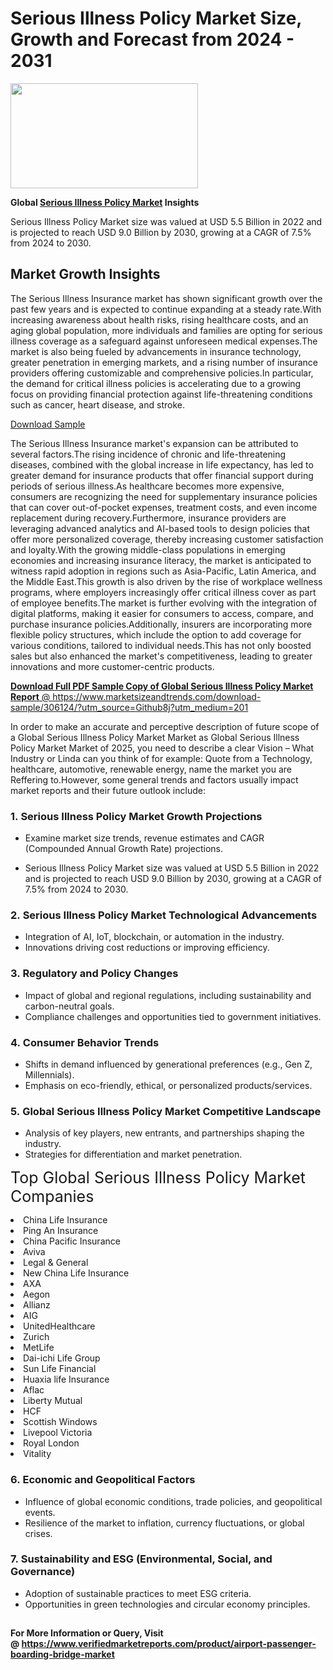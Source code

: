 <H1>Serious Illness Policy Market Size, Growth and Forecast from 2024 - 2031</H1><img class="aligncenter size-medium wp-image-584254" src="https://thirdeyenews.in/wp-content/uploads/2024/09/Global-Market-Research-300x168.jpeg" alt="" width="300" height="168" /><p><strong>Global&nbsp;<a href="https://www.marketsizeandtrends.com/download-sample/306124/?utm_source=Github8j?utm_medium=201">Serious Illness Policy Market</a> Insights</strong></p><p>Serious Illness Policy Market size was valued at USD 5.5 Billion in 2022 and is projected to reach USD 9.0 Billion by 2030, growing at a CAGR of 7.5% from 2024 to 2030.</p><p><h2>Market Growth Insights</h2> <p>The Serious Illness Insurance market has shown significant growth over the past few years and is expected to continue expanding at a steady rate.With increasing awareness about health risks, rising healthcare costs, and an aging global population, more individuals and families are opting for serious illness coverage as a safeguard against unforeseen medical expenses.The market is also being fueled by advancements in insurance technology, greater penetration in emerging markets, and a rising number of insurance providers offering customizable and comprehensive policies.In particular, the demand for critical illness policies is accelerating due to a growing focus on providing financial protection against life-threatening conditions such as cancer, heart disease, and stroke.</p> <p><a href="download_link_here">Download Sample</a></p> <p>The Serious Illness Insurance market's expansion can be attributed to several factors.The rising incidence of chronic and life-threatening diseases, combined with the global increase in life expectancy, has led to greater demand for insurance products that offer financial support during periods of serious illness.As healthcare becomes more expensive, consumers are recognizing the need for supplementary insurance policies that can cover out-of-pocket expenses, treatment costs, and even income replacement during recovery.Furthermore, insurance providers are leveraging advanced analytics and AI-based tools to design policies that offer more personalized coverage, thereby increasing customer satisfaction and loyalty.With the growing middle-class populations in emerging economies and increasing insurance literacy, the market is anticipated to witness rapid adoption in regions such as Asia-Pacific, Latin America, and the Middle East.This growth is also driven by the rise of workplace wellness programs, where employers increasingly offer critical illness cover as part of employee benefits.The market is further evolving with the integration of digital platforms, making it easier for consumers to access, compare, and purchase insurance policies.Additionally, insurers are incorporating more flexible policy structures, which include the option to add coverage for various conditions, tailored to individual needs.This has not only boosted sales but also enhanced the market's competitiveness, leading to greater innovations and more customer-centric products.<p><a href="download_link_here"></p><p><span class=""><strong>Download Full PDF Sample Copy of Global Serious Illness Policy Market Report</strong> @ <a href="https://www.marketsizeandtrends.com/download-sample/306124/?utm_source=Github8j?utm_medium=201" target="_blank">https://www.marketsizeandtrends.com/download-sample/306124/?utm_source=Github8j?utm_medium=201</a></span></p><p>In order to make an accurate and perceptive description of future scope of a Global&nbsp;Serious Illness Policy Market Market as Global&nbsp;Serious Illness Policy Market Market of 2025, you need to describe a clear Vision &ndash; What Industry or Linda can you think of for example: Quote from a Technology, healthcare, automotive, renewable energy, name the market you are Reffering to.However, some general trends and factors usually impact market reports and their future outlook include:</p><h3>1.&nbsp;<strong>Serious Illness Policy Market Growth Projections</strong></h3><ul><li>Examine market size trends, revenue estimates and CAGR (Compounded Annual Growth Rate) projections.</li><li><p>Serious Illness Policy Market size was valued at USD 5.5 Billion in 2022 and is projected to reach USD 9.0 Billion by 2030, growing at a CAGR of 7.5% from 2024 to 2030.</p></li></ul><h3>2.&nbsp;<strong>Serious Illness Policy Market Technological Advancements</strong></h3><ul><li>Integration of AI, IoT, blockchain, or automation in the industry.</li><li>Innovations driving cost reductions or improving efficiency.</li></ul><h3>3.&nbsp;<strong>Regulatory and Policy Changes</strong></h3><ul><li>Impact of global and regional regulations, including sustainability and carbon-neutral goals.</li><li>Compliance challenges and opportunities tied to government initiatives.</li></ul><h3>4.&nbsp;<strong>Consumer Behavior Trends</strong></h3><ul><li>Shifts in demand influenced by generational preferences (e.g., Gen Z, Millennials).</li><li>Emphasis on eco-friendly, ethical, or personalized products/services.</li></ul><h3>5.&nbsp;<strong>Global Serious Illness Policy Market Competitive Landscape</strong></h3><ul><li>Analysis of key players, new entrants, and partnerships shaping the industry.</li><li>Strategies for differentiation and market penetration.</li></ul><p data-pm-slice="1 1 []"><span style="color: inherit; font-family: inherit; font-size: 25px;">Top Global Serious Illness Policy Market Companies</span></p><div class="" data-test-id=""><p><li>China Life Insurance</li><li> Ping An Insurance</li><li> China Pacific Insurance</li><li> Aviva</li><li> Legal & General</li><li> New China Life Insurance</li><li> AXA</li><li> Aegon</li><li> Allianz</li><li> AIG</li><li> UnitedHealthcare</li><li> Zurich</li><li> MetLife</li><li> Dai-ichi Life Group</li><li> Sun Life Financial</li><li> Huaxia life Insurance</li><li> Aflac</li><li> Liberty Mutual</li><li> HCF</li><li> Scottish Windows</li><li> Livepool Victoria</li><li> Royal London</li><li> Vitality</li></p></div><h3>6.&nbsp;<strong>Economic and Geopolitical Factors</strong></h3><ul><li>Influence of global economic conditions, trade policies, and geopolitical events.</li><li>Resilience of the market to inflation, currency fluctuations, or global crises.</li></ul><h3>7.&nbsp;<strong>Sustainability and ESG (Environmental, Social, and Governance)</strong></h3><ul><li>Adoption of sustainable practices to meet ESG criteria.</li><li>Opportunities in green technologies and circular economy principles.</li></ul><h2><strong style="font-size: 14px;">For More Information or Query, Visit @&nbsp;</strong><a style="background-color: #ffffff; font-size: 14px;" href="https://www.marketsizeandtrends.com/report/serious-illness-policy-market/" target="_blank">https://www.verifiedmarketreports.com/product/airport-passenger-boarding-bridge-market</a></h2>